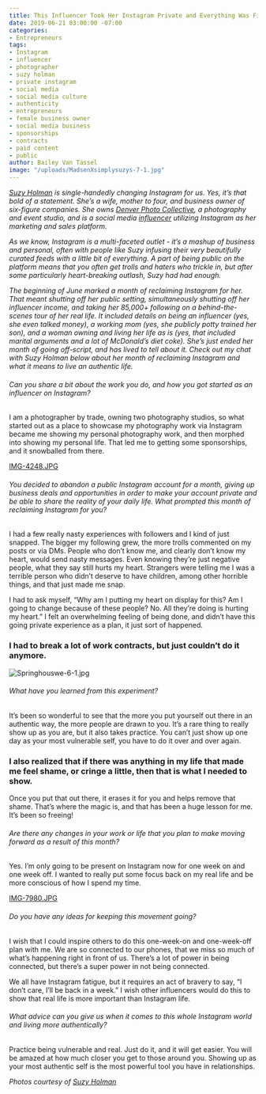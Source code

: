 ```yaml
---
title: This Influencer Took Her Instagram Private and Everything Was Fine
date: 2019-06-21 03:00:00 -07:00
categories:
- Entrepreneurs
tags:
- Instagram
- influencer
- photographer
- suzy holman
- private instagram
- social media
- social media culture
- authenticity
- entrepreneurs
- female business owner
- social media business
- sponsorships
- contracts
- paid content
- public
author: Bailey Van Tassel
image: "/uploads/MadsenXsimplysuzys-7-1.jpg"
---
```


_[Suzy Holman](https://www.simplysuzys.co/) is single-handedly changing Instagram for us. Yes, it’s that bold of a statement. She’s a wife, mother to four, and business owner of six-figure companies. She owns [Denver Photo Collective](https://www.denverphotocollective.com/), a photography and event studio, and is a social media [influencer](https://www.instagram.com/simplysuzys/) utilizing Instagram as her marketing and sales platform._

_As we know, Instagram is a multi-faceted outlet - it’s a mashup of business and personal, often with people like Suzy infusing their very beautifully curated feeds with a little bit of everything. A part of being public on the platform means that you often get trolls and haters who trickle in, but after some particularly heart-breaking outlash, Suzy had had enough._

_The beginning of June marked a month of reclaiming Instagram for her. That meant shutting off her public setting, simultaneously shutting off her influencer income, and taking her 85,000+ following on a behind-the-scenes tour of her real life. It included details on being an influencer (yes, she even talked money), a working mom (yes, she publicly potty trained her son), and a woman owning and living her life as is (yes, that included marital arguments and a lot of McDonald’s diet coke). She’s just ended her month of going off-script, and has lived to tell about it. Check out my chat with Suzy Holman below about her month of reclaiming Instagram and what it means to live an authentic life._

###### Can you share a bit about the work you do, and how you got started as an influencer on Instagram? 

I am a photographer by trade, owning two photography studios, so what started out as a place to showcase my photography work via Instagram became me showing my personal photography work, and then morphed into showing my personal life. That led me to getting some sponsorships, and it snowballed from there. 

[IMG-4248.JPG](/uploads/IMG-4248.JPG)

###### You decided to abandon a public Instagram account for a month, giving up business deals and opportunities in order to make your account private and be able to share the reality of your daily life. What prompted this month of reclaiming Instagram for you? 

I had a few really nasty experiences with followers and I kind of just snapped. The bigger my following grew, the more trolls commented on my posts or via DMs. People who don’t know me, and clearly don’t know my heart, would send nasty messages. Even knowing they’re just negative people, what they say still hurts my heart. Strangers were telling me I was a terrible person who didn’t deserve to have children, among other horrible things, and that just made me snap. 

I had to ask myself, “Why am I putting my heart on display for this? Am I going to change because of these people? No. All they’re doing is hurting my heart.” I felt an overwhelming feeling of being done, and didn’t have this going private experience as a plan, it just sort of happened. 

### I had to break a lot of work contracts, but just couldn’t do it anymore. 

![Springhouswe-6-1.jpg](/uploads/Springhouswe-6-1.jpg)

###### What have you learned from this experiment? 

It’s been so wonderful to see that the more you put yourself out there in an authentic way, the more people are drawn to you. It’s a rare thing to really show up as you are, but it also takes practice. You can’t just show up one day as your most vulnerable self, you have to do it over and over again.

### I also realized that if there was anything in my life that made me feel shame, or cringe a little, then that is what I needed to show. 

Once you put that out there, it erases it for you and helps remove that shame. That’s where the magic is, and that has been a huge lesson for me. It’s been so freeing!

###### Are there any changes in your work or life that you plan to make moving forward as a result of this month? 

Yes. I’m only going to be present on Instagram now for one week on and one week off. I wanted to really put some focus back on my real life and be more conscious of how I spend my time. 

[IMG-7980.JPG](/uploads/IMG-7980.JPG)

###### Do you have any ideas for keeping this movement going?

I wish that I could inspire others to do this one-week-on and one-week-off plan with me. We are so connected to our phones, that we miss so much of what’s happening right in front of us. There’s a lot of power in being connected, but there’s a super power in not being connected. 

We all have Instagram fatigue, but it requires an act of bravery to say, “I don’t care, I’ll be back in a week.” I wish other influencers would do this to show that real life is more important than Instagram life.

###### What advice can you give us when it comes to this whole Instagram world and living more authentically?

Practice being vulnerable and real. Just do it, and it will get easier. You will be amazed at how much closer you get to those around you. Showing up as your most authentic self is the most powerful tool you have in relationships. 

_Photos courtesy of [Suzy Holman](https://www.simplysuzys.co/)_